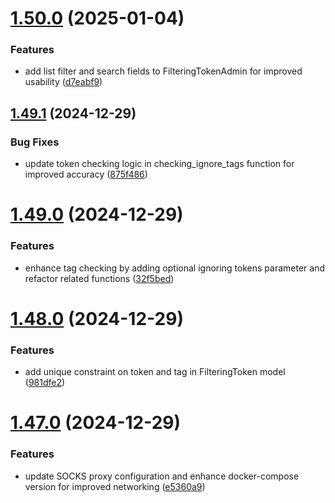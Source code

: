 # [1.50.0](https://github.com/ghorbani-mohammad/Crawler-Framework/compare/v1.49.1...v1.50.0) (2025-01-04)


### Features

* add list filter and search fields to FilteringTokenAdmin for improved usability ([d7eabf9](https://github.com/ghorbani-mohammad/Crawler-Framework/commit/d7eabf9734c2584a05a58da68f6345403be0b0ec))



## [1.49.1](https://github.com/ghorbani-mohammad/Crawler-Framework/compare/v1.49.0...v1.49.1) (2024-12-29)


### Bug Fixes

* update token checking logic in checking_ignore_tags function for improved accuracy ([875f486](https://github.com/ghorbani-mohammad/Crawler-Framework/commit/875f486acb6d22fc747e43c342b1e27b4b5ba497))



# [1.49.0](https://github.com/ghorbani-mohammad/Crawler-Framework/compare/v1.48.0...v1.49.0) (2024-12-29)


### Features

* enhance tag checking by adding optional ignoring tokens parameter and refactor related functions ([32f5bed](https://github.com/ghorbani-mohammad/Crawler-Framework/commit/32f5bed6da33af2ab1d7fc98ff8aba3747e99877))



# [1.48.0](https://github.com/ghorbani-mohammad/Crawler-Framework/compare/v1.47.0...v1.48.0) (2024-12-29)


### Features

* add unique constraint on token and tag in FilteringToken model ([981dfe2](https://github.com/ghorbani-mohammad/Crawler-Framework/commit/981dfe2e64477fcd9e5692aada228d0bed26e627))



# [1.47.0](https://github.com/ghorbani-mohammad/Crawler-Framework/compare/v1.46.0...v1.47.0) (2024-12-29)


### Features

* update SOCKS proxy configuration and enhance docker-compose version for improved networking ([e5360a9](https://github.com/ghorbani-mohammad/Crawler-Framework/commit/e5360a9c0b07f7746cca3c9b0681f38082f0f9f1))



